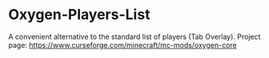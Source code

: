 # Oxygen-Players-List
A convenient alternative to the standard list of players (Tab Overlay).
Project page: https://www.curseforge.com/minecraft/mc-mods/oxygen-core